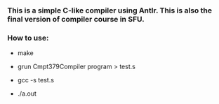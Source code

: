 ### This is a simple C-like compiler using Antlr. This is also the final version of compiler course in SFU.

### How to use:

* make

* grun Cmpt379Compiler program <path to test case> > test.s

* gcc -s test.s 

* ./a.out


